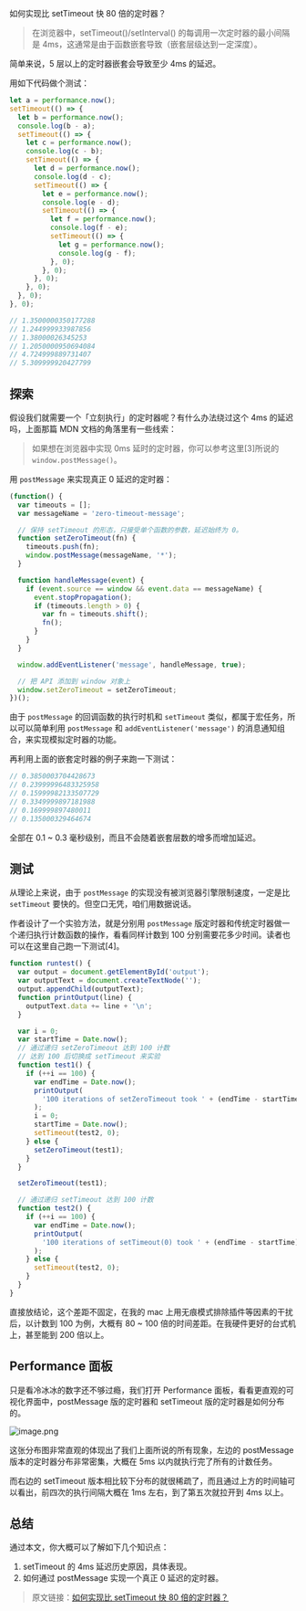 如何实现比 setTimeout 快 80 倍的定时器？

> 在浏览器中，setTimeout()/setInterval() 的每调用一次定时器的最小间隔是 4ms，这通常是由于函数嵌套导致（嵌套层级达到一定深度）。

简单来说，5 层以上的定时器嵌套会导致至少 4ms 的延迟。

用如下代码做个测试：

```js
let a = performance.now();
setTimeout(() => {
  let b = performance.now();
  console.log(b - a);
  setTimeout(() => {
    let c = performance.now();
    console.log(c - b);
    setTimeout(() => {
      let d = performance.now();
      console.log(d - c);
      setTimeout(() => {
        let e = performance.now();
        console.log(e - d);
        setTimeout(() => {
          let f = performance.now();
          console.log(f - e);
          setTimeout(() => {
            let g = performance.now();
            console.log(g - f);
          }, 0);
        }, 0);
      }, 0);
    }, 0);
  }, 0);
}, 0);

// 1.3500000350177288
// 1.244999933987856
// 1.38000026345253
// 1.2050000950694084
// 4.724999889731407
// 5.309999920427799
```

## 探索

假设我们就需要一个「立刻执行」的定时器呢？有什么办法绕过这个 4ms 的延迟吗，上面那篇 MDN 文档的角落里有一些线索：

> 如果想在浏览器中实现 0ms 延时的定时器，你可以参考这里[3]所说的 `window.postMessage()`。

用 `postMessage` 来实现真正 0 延迟的定时器：

```js
(function() {
  var timeouts = [];
  var messageName = 'zero-timeout-message';

  // 保持 setTimeout 的形态，只接受单个函数的参数，延迟始终为 0。
  function setZeroTimeout(fn) {
    timeouts.push(fn);
    window.postMessage(messageName, '*');
  }

  function handleMessage(event) {
    if (event.source == window && event.data == messageName) {
      event.stopPropagation();
      if (timeouts.length > 0) {
        var fn = timeouts.shift();
        fn();
      }
    }
  }

  window.addEventListener('message', handleMessage, true);

  // 把 API 添加到 window 对象上
  window.setZeroTimeout = setZeroTimeout;
})();
```

由于 `postMessage` 的回调函数的执行时机和 `setTimeout` 类似，都属于宏任务，所以可以简单利用 `postMessage` 和 `addEventListener('message')` 的消息通知组合，来实现模拟定时器的功能。

再利用上面的嵌套定时器的例子来跑一下测试：

```js
// 0.3850003704428673
// 0.23999996483325958
// 0.15999982133507729
// 0.3349999897181988
// 0.169999897480011
// 0.135000329464674
```

全部在 0.1 ~ 0.3 毫秒级别，而且不会随着嵌套层数的增多而增加延迟。

## 测试

从理论上来说，由于 `postMessage` 的实现没有被浏览器引擎限制速度，一定是比 `setTimeout` 要快的。但空口无凭，咱们用数据说话。

作者设计了一个实验方法，就是分别用 `postMessage` 版定时器和传统定时器做一个递归执行计数函数的操作，看看同样计数到 100 分别需要花多少时间。读者也可以在这里自己跑一下测试[4]。

```js
function runtest() {
  var output = document.getElementById('output');
  var outputText = document.createTextNode('');
  output.appendChild(outputText);
  function printOutput(line) {
    outputText.data += line + '\n';
  }

  var i = 0;
  var startTime = Date.now();
  // 通过递归 setZeroTimeout 达到 100 计数
  // 达到 100 后切换成 setTimeout 来实验
  function test1() {
    if (++i == 100) {
      var endTime = Date.now();
      printOutput(
        '100 iterations of setZeroTimeout took ' + (endTime - startTime) + ' milliseconds.'
      );
      i = 0;
      startTime = Date.now();
      setTimeout(test2, 0);
    } else {
      setZeroTimeout(test1);
    }
  }

  setZeroTimeout(test1);

  // 通过递归 setTimeout 达到 100 计数
  function test2() {
    if (++i == 100) {
      var endTime = Date.now();
      printOutput(
        '100 iterations of setTimeout(0) took ' + (endTime - startTime) + ' milliseconds.'
      );
    } else {
      setTimeout(test2, 0);
    }
  }
}
```

直接放结论，这个差距不固定，在我的 mac 上用无痕模式排除插件等因素的干扰后，以计数到 100 为例，大概有 80 ~ 100 倍的时间差距。在我硬件更好的台式机上，甚至能到 200 倍以上。

## Performance 面板

只是看冷冰冰的数字还不够过瘾，我们打开 Performance 面板，看看更直观的可视化界面中，postMessage 版的定时器和 setTimeout 版的定时器是如何分布的。

![image.png](https://upload-images.jianshu.io/upload_images/12877063-0b174575c681001e.png?imageMogr2/auto-orient/strip%7CimageView2/2/w/1240)

这张分布图非常直观的体现出了我们上面所说的所有现象，左边的 postMessage 版本的定时器分布非常密集，大概在 5ms 以内就执行完了所有的计数任务。

而右边的 setTimeout 版本相比较下分布的就很稀疏了，而且通过上方的时间轴可以看出，前四次的执行间隔大概在 1ms 左右，到了第五次就拉开到 4ms 以上。

## 总结

通过本文，你大概可以了解如下几个知识点：

1. setTimeout 的 4ms 延迟历史原因，具体表现。
2. 如何通过 postMessage 实现一个真正 0 延迟的定时器。

> 原文链接：[如何实现比 setTimeout 快 80 倍的定时器？](https://mp.weixin.qq.com/s/NqzWkeOhqAU85XPkJu_wCA)
